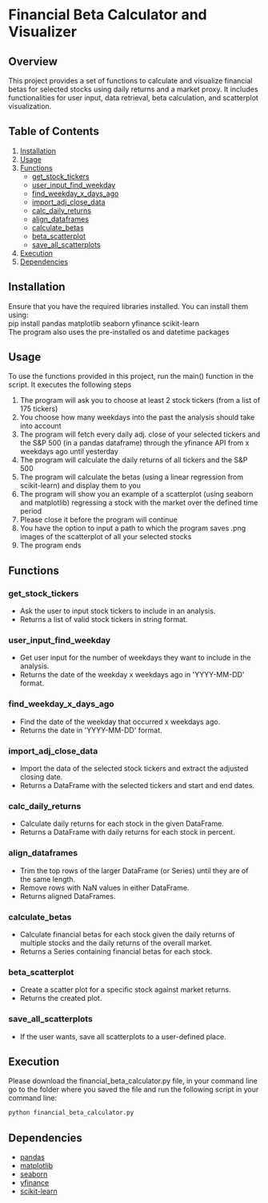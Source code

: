 # Financial Beta Calculator and Visualizer

## Overview
This project provides a set of functions to calculate and visualize financial betas for selected stocks using daily returns and a market proxy. It includes functionalities for user input, data retrieval, beta calculation, and scatterplot visualization.

## Table of Contents
1. [Installation](#installation)
2. [Usage](#usage)
3. [Functions](#functions)
    - [get_stock_tickers](#get_stock_tickers)
    - [user_input_find_weekday](#user_input_find_weekday)
    - [find_weekday_x_days_ago](#find_weekday_x_days_ago)
    - [import_adj_close_data](#import_adj_close_data)
    - [calc_daily_returns](#calc_daily_returns)
    - [align_dataframes](#align_dataframes)
    - [calculate_betas](#calculate_betas)
    - [beta_scatterplot](#beta_scatterplot)
    - [save_all_scatterplots](#save_all_scatterplots)
5. [Execution](#execution)
6. [Dependencies](#dependencies)

## Installation
Ensure that you have the required libraries installed. You can install them using: <br>
pip install pandas matplotlib seaborn yfinance scikit-learn <br>
The program also uses the pre-installed os and datetime packages


## Usage
To use the functions provided in this project, run the main() function in the script. It executes the following steps
1. The program will ask you to choose at least 2 stock tickers (from a list of 175 tickers)
2. You choose how many weekdays into the past the analysis should take into account
3. The program will fetch every daily adj. close of your selected tickers and the S&P 500 (in a pandas dataframe) through the yfinance API from x weekdays ago until yesterday
4. The program will calculate the daily returns of all tickers and the S&P 500
5. The program will calculate the betas (using a linear regression from scikit-learn) and display them to you
6. The program will show you an example of a scatterplot (using seaborn and matplotlib) regressing a stock with the market over the defined time period
7. Please close it before the program will continue
8. You have the option to input a path to which the program saves .png images of the scatterplot of all your selected stocks
9. The program ends

## Functions

### get_stock_tickers
- Ask the user to input stock tickers to include in an analysis.
- Returns a list of valid stock tickers in string format.

### user_input_find_weekday
- Get user input for the number of weekdays they want to include in the analysis.
- Returns the date of the weekday x weekdays ago in 'YYYY-MM-DD' format.

### find_weekday_x_days_ago
- Find the date of the weekday that occurred x weekdays ago.
- Returns the date in 'YYYY-MM-DD' format.

### import_adj_close_data
- Import the data of the selected stock tickers and extract the adjusted closing date.
- Returns a DataFrame with the selected tickers and start and end dates.

### calc_daily_returns
- Calculate daily returns for each stock in the given DataFrame.
- Returns a DataFrame with daily returns for each stock in percent.

### align_dataframes
- Trim the top rows of the larger DataFrame (or Series) until they are of the same length.
- Remove rows with NaN values in either DataFrame.
- Returns aligned DataFrames.

### calculate_betas
- Calculate financial betas for each stock given the daily returns of multiple stocks and the daily returns of the overall market.
- Returns a Series containing financial betas for each stock.

### beta_scatterplot
- Create a scatter plot for a specific stock against market returns.
- Returns the created plot.

### save_all_scatterplots
- If the user wants, save all scatterplots to a user-defined place.


## Execution
Please download the financial_beta_calculator.py file, in your command line go to the folder where you saved the file and run the following script in your command line: <br>
```python
python financial_beta_calculator.py
```
## Dependencies
- [pandas](https://pandas.pydata.org/docs/)
- [matplotlib](https://matplotlib.org/stable/index.html)
- [seaborn](https://seaborn.pydata.org/)
- [yfinance](https://pypi.org/project/yfinance/)
- [scikit-learn](https://scikit-learn.org/stable/)
